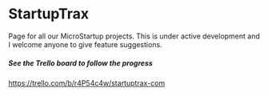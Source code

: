# StartupTrax

Page for all our MicroStartup projects.  This is under active development and I welcome anyone to give feature suggestions.  
  
##### See the Trello board to follow the progress
https://trello.com/b/r4P54c4w/startuptrax-com  
  
